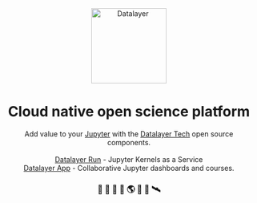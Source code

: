 <div align="center">
  <a href="https://datalayer.io">
    <img
      alt="Datalayer"
      src="https://assets.datalayer.design/datalayer-25.svg"
      width="150"
    />
  </a>
</div>

<h1 align="center">
  Cloud native open science platform
</h1>

<div align="center">
  Add value to your <a href="https://jupyter.org" target="_blank">Jupyter</a> with the <a href="https://datalayer.tech" target="_blank">Datalayer Tech</a> open source components.
  <br/>
  <br/>
  <a href="https://datalayer.run" target="_blank">Datalayer Run</a> - Jupyter Kernels as a Service
  <br/>
  <a href="https://datalayer.app/login" target="_blank">Datalayer App</a> - Collaborative Jupyter dashboards and courses.
</h2>

<h3 align="center">
  🧬 🧪 🔬 📐 🌎 🔭 📡 🛰️
</h3>
